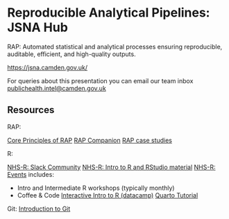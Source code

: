 # Reproducible Analytical Pipelines: JSNA Hub

RAP: Automated statistical and analytical processes ensuring reproducible, auditable, efficient, and high-quality outputs.

https://jsna.camden.gov.uk/

For queries about this presentation you can email our team inbox publichealth.intel@camden.gov.uk

## Resources

RAP:

[Core Principles of RAP](https://dataingovernment.blog.gov.uk/2017/03/27/reproducible-analytical-pipeline/)
[RAP Companion](https://ukgovdatascience.github.io/rap_companion/)
[RAP case studies](https://analysisfunction.civilservice.gov.uk/support/reproducible-analytical-pipelines/rap-case-studies/#the-coronavirus-covid-19-in-the-uk-dashboard)

R:

[NHS-R: Slack Community](https://app.slack.com/client/TPXQ5AYL9)
[NHS-R: Intro to R and RStudio material](https://intro-r-rstudio.nhsrcommunity.com/)
[NHS-R: Events](https://nhsrcommunity.com/events.html) includes:
- Intro and Intermediate R workshops (typically monthly)
- Coffee & Code
[Interactive Intro to R (datacamp)](https://www.datacamp.com/courses/free-introduction-to-r)
[Quarto Tutorial](https://nhsengland.github.io/nhs-r-reporting/tutorials/quarto.html)

Git:
[Introduction to Git](https://nhsdigital.github.io/rap-community-of-practice/training_resources/git/introduction-to-git/)
